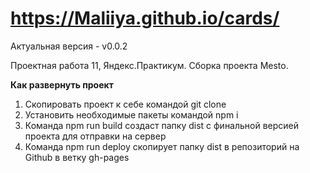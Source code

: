 # https://Maliiya.github.io/cards/

Актуальная версия - v0.0.2

Проектная работа 11, Яндекс.Практикум. Сборка проекта Mesto.

**Как развернуть проект**

1. Скопировать проект к себе командой git clone
2. Установить необходимые пакеты командой npm i
3. Команда npm run build создаст папку dist с финальной версией проекта для отправки на сервер
4. Команда npm run deploy скопирует папку dist в репозиторий на Github в ветку gh-pages